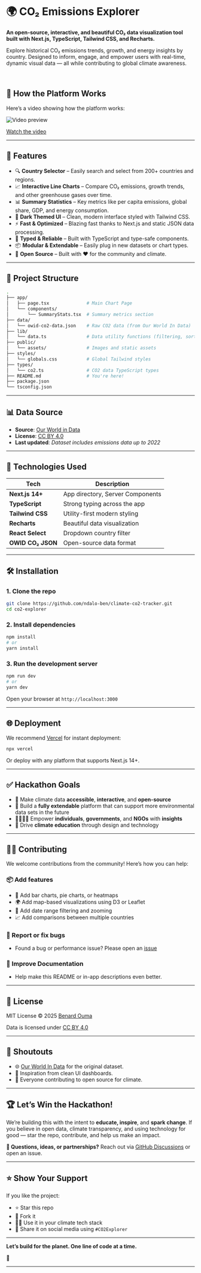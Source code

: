 # 🌍 CO₂ Emissions Explorer

**An open-source, interactive, and beautiful CO₂ data visualization tool built with Next.js, TypeScript, Tailwind CSS, and Recharts.**

Explore historical CO₂ emissions trends, growth, and energy insights by country. Designed to inform, engage, and empower users with real-time, dynamic visual data — all while contributing to global climate awareness.

<br/>

## 🎥 How the Platform Works

Here’s a video showing how the platform works:

![Video preview](https://your-screenshot-url.com/video-preview.png)  <!-- Replace with actual screenshot or GIF -->

[Watch the video](https://yourwebsite.com/videos/how-it-works.mp4)


---

## 🚀 Features

- 🔍 **Country Selector** – Easily search and select from 200+ countries and regions.
- 📈 **Interactive Line Charts** – Compare CO₂ emissions, growth trends, and other greenhouse gases over time.
- 📊 **Summary Statistics** – Key metrics like per capita emissions, global share, GDP, and energy consumption.
- 🎨 **Dark Themed UI** – Clean, modern interface styled with Tailwind CSS.
- ⚡ **Fast & Optimized** – Blazing fast thanks to Next.js and static JSON data processing.
- 🧠 **Typed & Reliable** – Built with TypeScript and type-safe components.
- 📦 **Modular & Extendable** – Easily plug in new datasets or chart types.
- 👐 **Open Source** – Built with ❤️ for the community and climate.

---

## 📁 Project Structure

```bash
.
├── app/
│   ├── page.tsx              # Main Chart Page
│   └── components/
│       └── SummaryStats.tsx  # Summary metrics section
├── data/
│   └── owid-co2-data.json    # Raw CO2 data (from Our World In Data)
├── lib/
│   └── data.ts               # Data utility functions (filtering, sorting, etc.)
├── public/
│   └── assets/               # Images and static assets
├── styles/
│   └── globals.css           # Global Tailwind styles
├── types/
│   └── co2.ts                # CO2 data TypeScript types
├── README.md                 # You're here!
├── package.json
└── tsconfig.json
```

---

## 📊 Data Source

- **Source**: [Our World in Data](https://github.com/owid/co2-data)
- **License**: [CC BY 4.0](https://creativecommons.org/licenses/by/4.0/)
- **Last updated**: *Dataset includes emissions data up to 2022*

---

## 🧠 Technologies Used

| Tech         | Description                         |
|--------------|-------------------------------------|
| **Next.js 14+** | App directory, Server Components |
| **TypeScript** | Strong typing across the app      |
| **Tailwind CSS** | Utility-first modern styling    |
| **Recharts** | Beautiful data visualization       |
| **React Select** | Dropdown country filter         |
| **OWID CO₂ JSON** | Open-source data format        |

---

## 🛠️ Installation

### 1. Clone the repo

```bash
git clone https://github.com/ndalo-ben/climate-co2-tracker.git
cd co2-explorer
```

### 2. Install dependencies

```bash
npm install
# or
yarn install
```

### 3. Run the development server

```bash
npm run dev
# or
yarn dev
```

Open your browser at `http://localhost:3000`

---

## 🌐 Deployment

We recommend [Vercel](https://vercel.com/) for instant deployment:

```bash
npx vercel
```

Or deploy with any platform that supports Next.js 14+.

---

## ✅ Hackathon Goals

- 📡 Make climate data **accessible**, **interactive**, and **open-source**
- 🧩 Build a **fully extendable** platform that can support more environmental data sets in the future
- 👨‍👩‍👧‍👦 Empower **individuals**, **governments**, and **NGOs** with **insights**
- 💚 Drive **climate education** through design and technology

---

## 🙋‍♀️ Contributing

We welcome contributions from the community! Here’s how you can help:

### 📦 Add features

- 🌟 Add bar charts, pie charts, or heatmaps
- 🌍 Add map-based visualizations using D3 or Leaflet
- 📅 Add date range filtering and zooming
- 📈 Add comparisons between multiple countries

### 🐛 Report or fix bugs

- Found a bug or performance issue? Please open an [issue](https://github.com/ndalo-ben/climate-co2-tracker/issues)

### 📘 Improve Documentation

- Help make this README or in-app descriptions even better.

---

## 🔐 License

MIT License © 2025 [Benard Ouma](https://github.com/ndalo-ben)

Data is licensed under [CC BY 4.0](https://creativecommons.org/licenses/by/4.0/)

---

## 📣 Shoutouts

- 🌐 [Our World In Data](https://ourworldindata.org/co2-emissions) for the original dataset.
- 🎨 Inspiration from clean UI dashboards.
- 🤝 Everyone contributing to open source for climate.

---

## 🏆 Let’s Win the Hackathon!

We’re building this with the intent to **educate, inspire**, and **spark change**. If you believe in open data, climate transparency, and using technology for good — star the repo, contribute, and help us make an impact.

**💬 Questions, ideas, or partnerships?** Reach out via [GitHub Discussions](https://github.com/ndalo-ben/climate-co2-tracker/discussions) or open an issue.

---

## ⭐️ Show Your Support

If you like the project:

- ⭐️ Star this repo
- 🍴 Fork it
- 🧑‍💻 Use it in your climate tech stack
- 💬 Share it on social media using `#CO2Explorer`

---

**Let’s build for the planet. One line of code at a time.**

🌿

---
